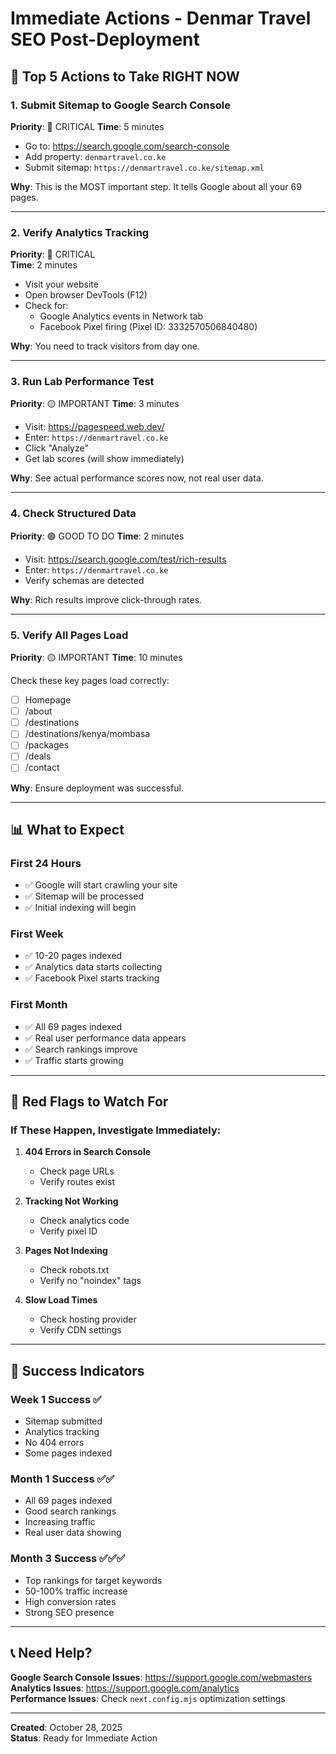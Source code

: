 # Immediate Actions - Denmar Travel SEO Post-Deployment

## 🎯 Top 5 Actions to Take RIGHT NOW

### 1. Submit Sitemap to Google Search Console
**Priority**: 🔴 CRITICAL
**Time**: 5 minutes

- Go to: https://search.google.com/search-console
- Add property: `denmartravel.co.ke`
- Submit sitemap: `https://denmartravel.co.ke/sitemap.xml`

**Why**: This is the MOST important step. It tells Google about all your 69 pages.

---

### 2. Verify Analytics Tracking
**Priority**: 🔴 CRITICAL  
**Time**: 2 minutes

- Visit your website
- Open browser DevTools (F12)
- Check for:
  - Google Analytics events in Network tab
  - Facebook Pixel firing (Pixel ID: 3332570506840480)

**Why**: You need to track visitors from day one.

---

### 3. Run Lab Performance Test
**Priority**: 🟡 IMPORTANT
**Time**: 3 minutes

- Visit: https://pagespeed.web.dev/
- Enter: `https://denmartravel.co.ke`
- Click "Analyze"
- Get lab scores (will show immediately)

**Why**: See actual performance scores now, not real user data.

---

### 4. Check Structured Data
**Priority**: 🟢 GOOD TO DO
**Time**: 2 minutes

- Visit: https://search.google.com/test/rich-results
- Enter: `https://denmartravel.co.ke`
- Verify schemas are detected

**Why**: Rich results improve click-through rates.

---

### 5. Verify All Pages Load
**Priority**: 🟡 IMPORTANT
**Time**: 10 minutes

Check these key pages load correctly:
- [ ] Homepage
- [ ] /about
- [ ] /destinations
- [ ] /destinations/kenya/mombasa
- [ ] /packages
- [ ] /deals
- [ ] /contact

**Why**: Ensure deployment was successful.

---

## 📊 What to Expect

### First 24 Hours
- ✅ Google will start crawling your site
- ✅ Sitemap will be processed
- ✅ Initial indexing will begin

### First Week
- ✅ 10-20 pages indexed
- ✅ Analytics data starts collecting
- ✅ Facebook Pixel starts tracking

### First Month
- ✅ All 69 pages indexed
- ✅ Real user performance data appears
- ✅ Search rankings improve
- ✅ Traffic starts growing

---

## 🚨 Red Flags to Watch For

### If These Happen, Investigate Immediately:

1. **404 Errors in Search Console**
   - Check page URLs
   - Verify routes exist

2. **Tracking Not Working**
   - Check analytics code
   - Verify pixel ID

3. **Pages Not Indexing**
   - Check robots.txt
   - Verify no "noindex" tags

4. **Slow Load Times**
   - Check hosting provider
   - Verify CDN settings

---

## 🎉 Success Indicators

### Week 1 Success ✅
- Sitemap submitted
- Analytics tracking
- No 404 errors
- Some pages indexed

### Month 1 Success ✅✅
- All 69 pages indexed
- Good search rankings
- Increasing traffic
- Real user data showing

### Month 3 Success ✅✅✅
- Top rankings for target keywords
- 50-100% traffic increase
- High conversion rates
- Strong SEO presence

---

## 📞 Need Help?

**Google Search Console Issues**: https://support.google.com/webmasters  
**Analytics Issues**: https://support.google.com/analytics  
**Performance Issues**: Check `next.config.mjs` optimization settings

---

**Created**: October 28, 2025  
**Status**: Ready for Immediate Action
